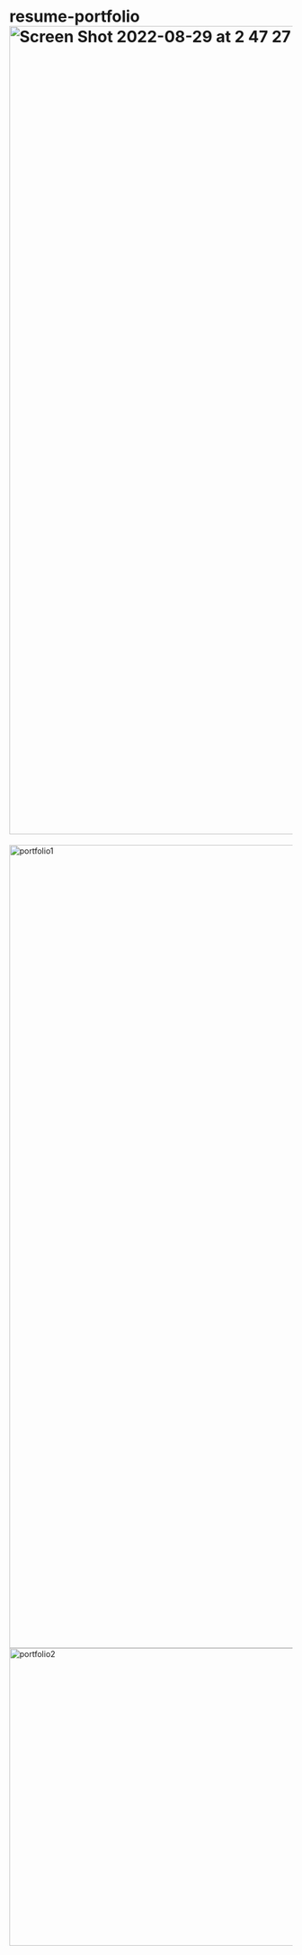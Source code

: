 # resume-portfolio<img width="1436" alt="Screen Shot 2022-08-29 at 2 47 27 PM" src="https://user-images.githubusercontent.com/70296554/187276479-d199836e-cb69-4f4a-86d8-97b648e50dcd.png">
<img width="1427" alt="portfolio1" src="https://user-images.githubusercontent.com/70296554/187276873-de98fb6f-400c-4c08-b758-3bf4b683149b.png">
<img width="529" alt="portfolio2" src="https://user-images.githubusercontent.com/70296554/187276886-a9a9bc3d-f777-4f8c-9843-d180a131a025.png">
